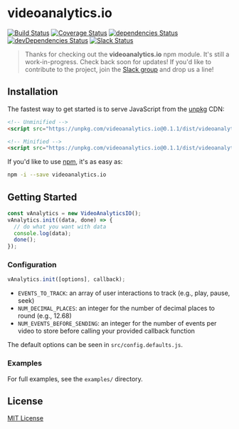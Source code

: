 # videoanalytics.io

[![Build Status](https://img.shields.io/travis/videoanalyticsio/videoanalytics.io/master.svg)](https://travis-ci.org/videoanalyticsio/videoanalytics.io) [![Coverage Status](https://img.shields.io/coveralls/videoanalyticsio/videoanalytics.io/master.svg)](https://coveralls.io/github/videoanalyticsio/videoanalytics.io?branch=master) [![dependencies Status](https://img.shields.io/david/videoanalyticsio/videoanalytics.io.svg)](https://david-dm.org/videoanalyticsio/videoanalytics.io) [![devDependencies Status](https://img.shields.io/david/dev/videoanalyticsio/videoanalytics.io.svg)](https://david-dm.org/videoanalyticsio/videoanalytics.io?type=dev) [![Slack Status](http://slack.videoanalytics.io/badge.svg)](http://slack.videoanalytics.io)

> Thanks for checking out the **videoanalytics.io** npm module. It's still a work-in-progress. Check back soon for updates!
> If you'd like to contribute to the project, join the [Slack group](http://slack.videoanalytics.io) and drop us a line!

## Installation

The fastest way to get started is to serve JavaScript from the [unpkg](https://unpkg.com/) CDN:

```html
<!-- Unminified -->
<script src="https://unpkg.com/videoanalytics.io@0.1.1/dist/videoanalytics.io.js"></script>

<!-- Minified -->
<script src="https://unpkg.com/videoanalytics.io@0.1.1/dist/videoanalytics.io.min.js"></script>
```

If you'd like to use [npm](https://www.npmjs.com/), it's as easy as:

```sh
npm -i --save videoanalytics.io
```

## Getting Started

```javascript
const vAnalytics = new VideoAnalyticsIO();
vAnalytics.init((data, done) => {
  // do what you want with data
  console.log(data);
  done();
});
```

### Configuration

```javascript
vAnalytics.init([options], callback);
```
* `EVENTS_TO_TRACK`: an array of user interactions to track (e.g., play, pause, seek)
* `NUM_DECIMAL_PLACES`: an integer for the number of decimal places to round (e.g., 12.68)
* `NUM_EVENTS_BEFORE_SENDING`: an integer for the number of events per video to store before calling your provided callback function

The default options can be seen in `src/config.defaults.js`.

### Examples

For full examples, see the `examples/` directory.

## License
[MIT License](LICENSE.md)

